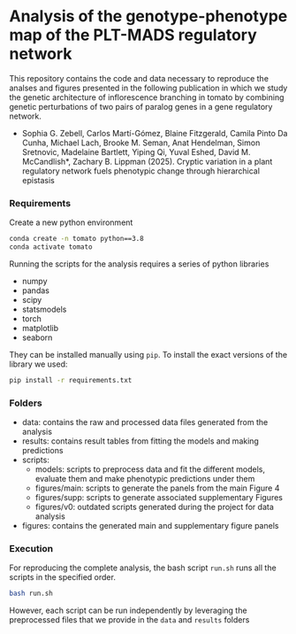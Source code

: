 # Analysis of the genotype-phenotype map of the PLT-MADS regulatory network

This repository contains the code and data necessary to reproduce the analses and figures presented in the following publication in which we study the genetic architecture of inflorescence branching in tomato by combining genetic perturbations of two pairs of paralog genes in a gene regulatory network. 

- Sophia G. Zebell, Carlos Martí-Gómez, Blaine Fitzgerald, Camila Pinto Da Cunha, Michael Lach, Brooke M. Seman, Anat Hendelman, Simon Sretnovic, Madelaine Bartlett, Yiping Qi, Yuval Eshed, David M. McCandlish*, Zachary B. Lippman (2025). Cryptic variation in a plant regulatory network fuels phenotypic change through hierarchical epistasis

### Requirements

Create a new python environment

```bash
conda create -n tomato python==3.8
conda activate tomato
```

Running the scripts for the analysis requires a series of python libraries 

- numpy
- pandas
- scipy
- statsmodels
- torch
- matplotlib
- seaborn

They can be installed manually using `pip`. To install the exact versions of the library we used:

```bash
pip install -r requirements.txt
```

### Folders

- data: contains the raw and processed data files generated from the analysis
- results: contains result tables from fitting the models and making predictions
- scripts: 
  - models: scripts to preprocess data and fit the different models, evaluate them and make phenotypic predictions under them 
  - figures/main: scripts to generate the panels from the main Figure 4
  - figures/supp: scripts to generate associated supplementary Figures
  - figures/v0: outdated scripts generated during the project for data analysis
- figures: contains the generated main and supplementary figure panels

### Execution

For reproducing the complete analysis, the bash script  `run.sh` runs all the scripts in the specified order.

```bash
bash run.sh
```

However, each script can be run independently by leveraging the preprocessed files that we provide in the `data` and `results` folders



